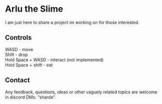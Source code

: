 # Arlu the Slime

I am just here to share a project im working on for those interested.

## Controls
WASD - move</br>
Shift - drop</br>
Hold Space + WASD - interact (not implemented)</br>
Hold Space + shift - eat

## Contact
Any feedback, questions, ideas or other vaguely related topics are welcome in discord DMs: "sharde".
